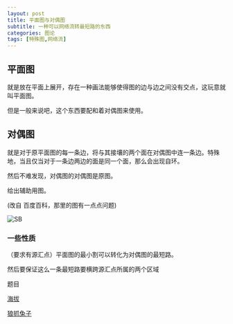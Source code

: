 ```yaml
---
layout: post
title: 平面图与对偶图
subtitle: 一种可以网络流转最短路的东西
categories: 图论
tags: [特殊图,网络流]
---
```


## 平面图

就是放在平面上展开，存在一种画法能够使得图的边与边之间没有交点，这玩意就叫平面图。

但是一般来说吧，这个东西要配和着对偶图来使用。

## 对偶图

就是对于原平面图的每一条边，将与其接壤的两个面在对偶图中连一条边。特殊地，当且仅当对于一条边两边的面是同一个面，那么会出现自环。

然后不难发现，对偶图的对偶图是原图。

给出辅助用图。

(改自 百度百科，那里的图有一点点问题)

![SB](https://cdn.luogu.com.cn/upload/image_hosting/33mqtyf2.png)

### 一些性质

（要求有源汇点）平面图的最小割可以转化为对偶图的最短路。

然后要保证这么一条最短路要横跨源汇点所属的两个区域

题目

[海拔](https://www.luogu.com.cn/problem/P2046)

[狼抓兔子](https://www.luogu.com.cn/problem/P4001)